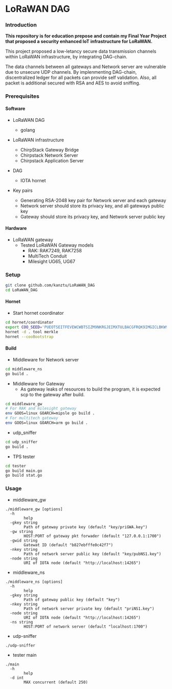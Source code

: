 # LoRaWAN DAG

### Introduction
**This repository is for education prepose and contain my Final Year Project that proposed a security enhanced IoT infrastructure for LoRaWAN.**

This project proposed a low-letancy secure data transmission channels within LoRaWAN infrastructure, by integrating DAG-chain.

The data channels between all gateways and Network server are vulnerable due to unsecure UDP channels. By implenmenting DAG-chain, discentralized ledger for all packets can provide self validation. Also, all packet is additional secured with RSA and AES to avoid sniffing.

###  Prerequisites
#### Software
- LoRaWAN DAG
	- golang
- LoRaWAN infrastructure
	- ChirpStack Gateway Bridge
	- Chirpstack Network Server
	- Chirpstack Application Server

- DAG
	- IOTA hornet

- Key pairs
	- Generating RSA-2048 key pair for Network server and each gateway
	- Network server should store its privacy key, and all gateways public key
	- Gateway should store its privacy key, and Network server public key

#### Hardware
- LoRaWAN gateway
	- Tested LoRaWAN Gateway models
		- RAK:  RAK7249, RAK7258
		- MultiTech Conduit
		- Milesight UG65, UG67

### Setup
```bash
git clone github.com/kanztu/LoRaWAN_DAG
cd LoRaWAN_DAG
```
#### Hornet
- Start hornet coordinator
```bash
cd hornet/coordinator
export COO_SEED='PUEOTSEITFEVEWCWBTSIZM9NKRGJEIMXTULBACGFRQK9IMGICLBKW9TTEVSDQMGWKBXPVCBMMCXWMNPDX'
hornet -d . tool merkle
hornet --cooBootstrap
```

#### Build
- Middleware for Network server
```bash
cd middleware_ns
go build .
```
- Middleware for Gateway
	- As gateway leaks of resources to build the program, it is expected scp to the gateway after build.

```bash
cd middleware_gw
# For RAK and milesight gateway
env GOOS=linux GOARCH=mipsle go build .
# For multitech gateway
env GOOS=linux GOARCH=arm go build .
```
- udp_sniffer
```bash
cd udp_sniffer
go build .
```

- TPS tester
```bash
cd tester
go build main.go
go build stat.go
```

### Usage
- middleware_gw
```
./middleware_gw [options]
  -h
        help
  -gkey string
        Path of gateway private key (default "key/priGWA.key")
  -gw string
        HOST:PORT of gateway pkt forwader (default "127.0.0.1:1700")
  -gwid string
        Gatewat ID (default "b827ebfffe0c42f7")
  -nkey string
        Path of network server public key (default "key/pubNS1.key")
  -node string
        URI of IOTA node (default "http://localhost:14265")
```

- middleware_ns
```
./middleware_ns [options]
  -h
        help
  -gkey string
        Path of gateway public key (default "key")
  -nkey string
        Path of network server private key (default "priNS1.key")
  -node string
        URI of IOTA node (default "http://localhost:14265")
  -ns string
        HOST:PORT of network server (default "localhost:1700")
```

- udp-sniffer
```
./udp-sniffer
```

- tester main
```
./main
  -h
        help
  -d int
        MAX concurrent (default 250)
```